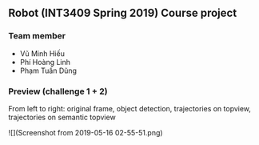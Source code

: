 ## Robot (INT3409 Spring 2019) Course project

### Team member
* Vũ Minh Hiếu
* Phí Hoàng Linh
* Phạm Tuấn Dũng

### Preview (challenge 1 + 2)

From left to right: original frame, object detection, trajectories on topview, trajectories on semantic topview

![](Screenshot from 2019-05-16 02-55-51.png)
